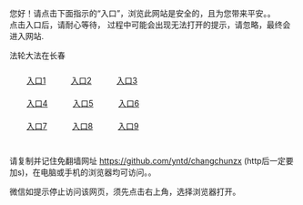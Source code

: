 您好！请点击下面指示的“入口”，浏览此网站是安全的，且为您带来平安。。 <br/>
点击入口后，请耐心等待， 过程中可能会出现无法打开的提示，请忽略，最终会进入网站. </br>

法轮大法在长春<br/>
<div style="padding:10px"><a style="margin:20px" target="_blank" href="https://dr0zcj8x5w0km.cloudfront.net/2Qpsp?rykpdnww" id="ccLink1" rel="nofollow">入口1</a> <a target="_blank" style="margin:20px" href="https://d1adq22h7ahoqt.cloudfront.net/2Qpsp?jhaqvpq" id="ccLink2" rel="nofollow">入口2</a> <a style="margin:20px" target="_blank" href="https://d3602cpoi5kor3.cloudfront.net/2Qpsp?tryrizy" id="ccLink3" rel="nofollow">入口3</a></div>

<div style="padding:10px" ><a style="margin:20px" target="_blank" href="https://dr0zcj8x5w0km.cloudfront.net/2Qpsp?rykpdnww" id="ccLink4" rel="nofollow">入口4</a> <a style="margin:20px" href="https://d1adq22h7ahoqt.cloudfront.net/2Qpsp?jhaqvpq" target="_blank" id="ccLink5" rel="nofollow">入口5</a> <a style="margin:20px" href="https://d3602cpoi5kor3.cloudfront.net/2Qpsp?tryrizy" target="_blank" id="ccLink6" rel="nofollow">入口6</a></div>

<div style="padding:10px"><a style="margin:20px" target="_blank" href="https://dr0zcj8x5w0km.cloudfront.net/2Qpsp?rykpdnww" id="ccLink7" rel="nofollow">入口7</a> <a style="margin:20px" href="https://d1adq22h7ahoqt.cloudfront.net/2Qpsp?jhaqvpq" target="_blank" id="ccLink8" rel="nofollow">入口8</a> <a style="margin:20px" target="_blank" href="https://d3602cpoi5kor3.cloudfront.net/2Qpsp?tryrizy" id="ccLink9" rel="nofollow">入口9</a></div>

<br/>



请复制并记住免翻墙网址 https://github.com/yntd/changchunzx (http后一定要加s)，在电脑或手机的浏览器均可访问。。<br/>

微信如提示停止访问该网页，须先点击右上角，选择浏览器打开。
